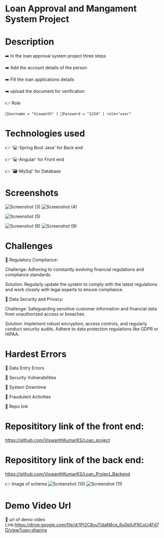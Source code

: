 # Loan Approval and Mangament System Project

# Description

➡️ In the loan approval system project three steps 

➡️ Add the account details of the person

➡️ Fill the loan applications details

➡️ upload the document for verification

👉 Role 

    📧Username = "Viswanth" | 🔐Password = "1234" | role="user"
# Technologies used

👉 '💻-Spring Boot Java' for Back end

👉 '💻-Angular' for Front end 

👉 '🗃️-MySql' for Database 
# Screenshots

![Screenshot (3)](https://github.com/ViswanthKumarKS/Loan_project/assets/145537662/4dcce9e4-3824-4d6b-a416-86a1bc1fd864)
![Screenshot (4)](https://github.com/ViswanthKumarKS/Loan_project/assets/145537662/25f795c6-e64e-4032-aa8f-ecf55d4a48de)

![Screenshot (5)](https://github.com/ViswanthKumarKS/Loan_project/assets/145537662/e38237b3-18be-4bb0-b9e3-ee568fdb8c60)

![Screenshot (8)](https://github.com/ViswanthKumarKS/Loan_project/assets/145537662/b6c4e6dd-6a20-4e2e-a74d-6535c0bd7b3e)
![Screenshot (9)](https://github.com/ViswanthKumarKS/Loan_project/assets/145537662/909264f9-10c3-4da0-9530-828fdde33846)

# Challenges

🔴 Regulatory Compliance:

   Challenge: Adhering to constantly evolving financial regulations and compliance standards.
   
   Solution: Regularly update the system to comply with the latest regulations and work closely with legal experts to ensure compliance.
   
🔴 Data Security and Privacy:
  
  Challenge: Safeguarding sensitive customer information and financial data from unauthorized access or breaches.
  
  Solution: Implement robust encryption, access controls, and regularly conduct security audits. Adhere to data protection regulations like GDPR or HIPAA.

# Hardest Errors

🚩 Data Entry Errors

🚩 Security Vulnerabilities

🚩 System Downtime

🚩 Fraudulent Activities

🔗 Repo link 
# Reposititory link of the front end:
https://github.com/ViswanthKumarKS/Loan_project
# Reposititory link of the back end:
https://github.com/ViswanthKumarKS/Loan_Project_Backend

👉 Image of schema 
![Screenshot (10)](https://github.com/ViswanthKumarKS/Loan_project/assets/145537662/b8c15304-3e81-41e2-98ad-530443559f94)
![Screenshot (11)](https://github.com/ViswanthKumarKS/Loan_project/assets/145537662/2e274cb8-bfca-40a3-97ab-21a5e9b87686)

# Demo Video Url

🔗 url of demo video
Link:https://drive.google.com/file/d/1PI2C8yuTIdaN8ce_6u0pIUFRCoU4Fd7D/view?usp=sharing
